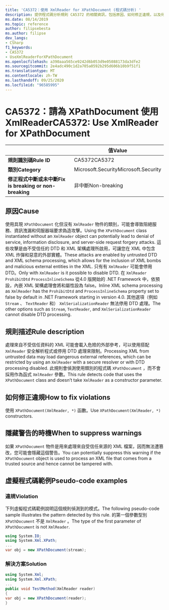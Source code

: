 ```yaml
---
title: 'CA5372：使用 XmlReader for XPathDocument (程式碼分析) '
description: 提供程式碼分析規則 CA5372 的相關資訊，包括原因、如何修正違規，以及何時將其隱藏。
ms.date: 08/14/2019
ms.topic: reference
author: filipsebesta
ms.author: filipse
dev_langs:
- CSharp
f1_keywords:
- CA5372
- UseXmlReaderForXPathDocument
ms.openlocfilehash: a390aaa565ce9242d6b053d9e05088173da3dfe2
ms.sourcegitcommit: 2e4adc490c1d2a705a0592b295d606b10b9f51f1
ms.translationtype: MT
ms.contentlocale: zh-TW
ms.lasthandoff: 09/25/2020
ms.locfileid: "96585995"
---
```

# <a name="ca5372-use-xmlreader-for-xpathdocument"></a><span data-ttu-id="ec3ab-103">CA5372：請為 XPathDocument 使用 XmlReader</span><span class="sxs-lookup"><span data-stu-id="ec3ab-103">CA5372: Use XmlReader for XPathDocument</span></span>

| | <span data-ttu-id="ec3ab-104">值</span><span class="sxs-lookup"><span data-stu-id="ec3ab-104">Value</span></span> |
|-|-|
| <span data-ttu-id="ec3ab-105">**規則識別碼**</span><span class="sxs-lookup"><span data-stu-id="ec3ab-105">**Rule ID**</span></span> |<span data-ttu-id="ec3ab-106">CA5372</span><span class="sxs-lookup"><span data-stu-id="ec3ab-106">CA5372</span></span>|
| <span data-ttu-id="ec3ab-107">**類別**</span><span class="sxs-lookup"><span data-stu-id="ec3ab-107">**Category**</span></span> |<span data-ttu-id="ec3ab-108">Microsoft.Security</span><span class="sxs-lookup"><span data-stu-id="ec3ab-108">Microsoft.Security</span></span>|
| <span data-ttu-id="ec3ab-109">**修正程式中斷或未中斷**</span><span class="sxs-lookup"><span data-stu-id="ec3ab-109">**Fix is breaking or non-breaking**</span></span> |<span data-ttu-id="ec3ab-110">非中斷</span><span class="sxs-lookup"><span data-stu-id="ec3ab-110">Non-breaking</span></span>|

## <a name="cause"></a><span data-ttu-id="ec3ab-111">原因</span><span class="sxs-lookup"><span data-stu-id="ec3ab-111">Cause</span></span>

<span data-ttu-id="ec3ab-112">使用具現 `XPathDocument` 化但沒有 `XmlReader` 物件的類別，可能會導致阻絕服務、資訊洩漏和伺服器端要求偽造攻擊。</span><span class="sxs-lookup"><span data-stu-id="ec3ab-112">Using the `XPathDocument` class instantiated without an `XmlReader` object can potentially lead to denial of service, information disclosure, and server-side request forgery attacks.</span></span> <span data-ttu-id="ec3ab-113">這些攻擊是由不受信任的 DTD 和 XML 架構處理所啟用，可讓您在 XML 中包含 XML 炸彈和惡意的外部實體。</span><span class="sxs-lookup"><span data-stu-id="ec3ab-113">These attacks are enabled by untrusted DTD and XML schema processing, which allows for the inclusion of XML bombs and malicious external entities in the XML.</span></span> <span data-ttu-id="ec3ab-114">只有有 `XmlReader` 可能會停用 DTD。</span><span class="sxs-lookup"><span data-stu-id="ec3ab-114">Only with `XmlReader` is it possible to disable DTD.</span></span> <span data-ttu-id="ec3ab-115">在 `XmlReader` `ProhibitDtd` `ProcessInlineSchema` 從4.0 版開始的 .NET Framework 中，依預設，內嵌 XML 架構處理會將和屬性設為 false。</span><span class="sxs-lookup"><span data-stu-id="ec3ab-115">Inline XML schema processing as `XmlReader` has the `ProhibitDtd` and `ProcessInlineSchema` property set to false by default in .NET Framework starting in version 4.0.</span></span> <span data-ttu-id="ec3ab-116">其他選項（例如 `Stream` 、 `TextReader` 和） `XmlSerializationReader` 無法停用 DTD 處理。</span><span class="sxs-lookup"><span data-stu-id="ec3ab-116">The  other options such as `Stream`, `TextReader`, and `XmlSerializationReader` cannot disable DTD processing.</span></span>

## <a name="rule-description"></a><span data-ttu-id="ec3ab-117">規則描述</span><span class="sxs-lookup"><span data-stu-id="ec3ab-117">Rule description</span></span>

<span data-ttu-id="ec3ab-118">處理來自不受信任資料的 XML 可能會載入危險的外部參考，可以使用搭配 `XmlReader` 安全解析程式或停用 DTD 處理來限制。</span><span class="sxs-lookup"><span data-stu-id="ec3ab-118">Processing XML from untrusted data may load dangerous external references, which can be restricted by using an `XmlReader` with a secure resolver or with DTD processing disabled.</span></span> <span data-ttu-id="ec3ab-119">此規則會偵測使用類別的程式碼 `XPathDocument` ，而不會採用作為函式 `XmlReader` 參數。</span><span class="sxs-lookup"><span data-stu-id="ec3ab-119">This rule detects code that uses the `XPathDocument` class and doesn’t take `XmlReader` as a constructor parameter.</span></span>

## <a name="how-to-fix-violations"></a><span data-ttu-id="ec3ab-120">如何修正違規</span><span class="sxs-lookup"><span data-stu-id="ec3ab-120">How to fix violations</span></span>

<span data-ttu-id="ec3ab-121">使用 `XPathDocument(XmlReader, *)` 函數。</span><span class="sxs-lookup"><span data-stu-id="ec3ab-121">Use `XPathDocument(XmlReader, *)` constructors.</span></span>

## <a name="when-to-suppress-warnings"></a><span data-ttu-id="ec3ab-122">隱藏警告的時機</span><span class="sxs-lookup"><span data-stu-id="ec3ab-122">When to suppress warnings</span></span>

<span data-ttu-id="ec3ab-123">如果 `XPathDocument` 物件是用來處理來自受信任來源的 XML 檔案，因而無法遭篡改，您可能會隱藏這個警告。</span><span class="sxs-lookup"><span data-stu-id="ec3ab-123">You can potentially suppress this warning if the `XPathDocument` object is used to process an XML file that comes from a trusted source and hence cannot be tampered with.</span></span>

## <a name="pseudo-code-examples"></a><span data-ttu-id="ec3ab-124">虛擬程式碼範例</span><span class="sxs-lookup"><span data-stu-id="ec3ab-124">Pseudo-code examples</span></span>

### <a name="violation"></a><span data-ttu-id="ec3ab-125">違規</span><span class="sxs-lookup"><span data-stu-id="ec3ab-125">Violation</span></span>

<span data-ttu-id="ec3ab-126">下列虛擬程式碼範例說明這個規則偵測到的模式。</span><span class="sxs-lookup"><span data-stu-id="ec3ab-126">The following pseudo-code sample illustrates the pattern detected by this rule.</span></span>
<span data-ttu-id="ec3ab-127">的第一個參數型別 `XPathDocument` 不是 `XmlReader` 。</span><span class="sxs-lookup"><span data-stu-id="ec3ab-127">The type of the first parameter of `XPathDocument` is not `XmlReader`.</span></span>

```csharp
using System.IO;
using System.Xml.XPath;
...
var obj = new XPathDocument(stream);
```

### <a name="solution"></a><span data-ttu-id="ec3ab-128">解決方案</span><span class="sxs-lookup"><span data-stu-id="ec3ab-128">Solution</span></span>

```csharp
using System.Xml;
using System.Xml.XPath;
...
public void TestMethod(XmlReader reader)
{
var obj = new XPathDocument(reader);
}
```
